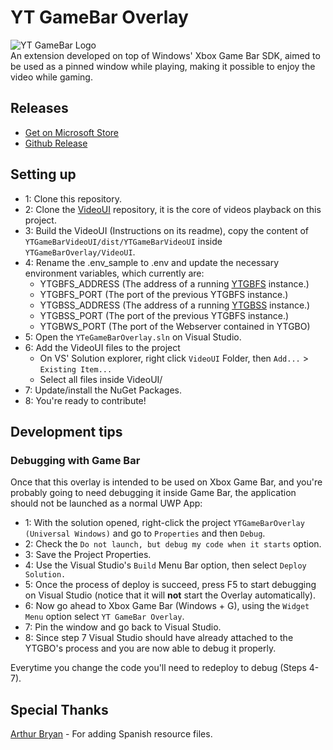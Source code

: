 # YT GameBar Overlay
![YT GameBar Logo](https://github.com/MarconiGRF/YTGameBarOverlay/blob/master/Assets/SplashScreen.scale-200.png)  
An extension developed on top of Windows' Xbox Game Bar SDK, aimed to be used as a pinned window while playing, making it possible to enjoy the video while gaming. 

## Releases
* [Get on Microsoft Store](https://www.microsoft.com/store/apps/9NQZ8GRMHHNS)
* [Github Release](https://github.com/MarconiGRF/YTGameBarOverlay/releases)

## Setting up
* 1: Clone this repository.  
* 2: Clone the [VideoUI](https://github.com/MarconiGRF/YTGameBarVideoUI) repository, it is the core of videos playback on this project.  
* 3: Build the VideoUI (Instructions on its readme), copy the content of `YTGameBarVideoUI/dist/YTGameBarVideoUI` inside `YTGameBarOverlay/VideoUI`.  
* 4: Rename the .env_sample to .env and update the necessary environment variables, which currently are:
    *  YTGBFS_ADDRESS (The address of a running [YTGBFS](https://github.com/MarconiGRF/YTGameBarFeedbackServer) instance.)
    *  YTGBFS_PORT (The port of the previous YTGBFS instance.)
    *  YTGBSS_ADDRESS (The address of a running [YTGBSS](https://github.com/MarconiGRF/YTGameBarSearchServer) instance.)
    *  YTGBSS_PORT (The port of the previous YTGBFS instance.)
    *  YTGBWS_PORT (The port of the Webserver contained in YTGBO)
* 5: Open the `YTeGameBarOverlay.sln` on Visual Studio.  
* 6: Add the VideoUI files to the project
    * On VS' Solution explorer, right click `VideoUI` Folder, then `Add...` > `Existing Item...`
    * Select all files inside VideoUI/
* 7: Update/install the NuGet Packages.  
* 8: You're ready to contribute!

## Development tips
### Debugging with Game Bar
Once that this overlay is intended to be used on Xbox Game Bar, and you're probably going to need debugging it inside Game Bar, the application should not be launched as a normal UWP App:  

* 1: With the solution opened, right-click the project `YTGameBarOverlay (Universal Windows)` and go to `Properties` and then `Debug`.  
* 2: Check the `Do not launch, but debug my code when it starts` option.  
* 3: Save the Project Properties.  
* 4: Use the Visual Studio's `Build` Menu Bar option, then select `Deploy Solution.`  
* 5: Once the process of deploy is succeed, press F5 to start debugging on Visual Studio (notice that it will **not** start the Overlay automatically).  
* 6: Now go ahead to Xbox Game Bar (Windows + G), using the `Widget Menu` option select `YT GameBar Overlay`.  
* 7: Pin the window and go back to Visual Studio.  
* 8: Since step 7 Visual Studio should have already attached to the YTGBO's process and you are now able to debug it properly.

Everytime you change the code you'll need to redeploy to debug (Steps 4-7).

## Special Thanks
[Arthur Bryan](https://github.com/arthur-bryan) - For adding Spanish resource files.
